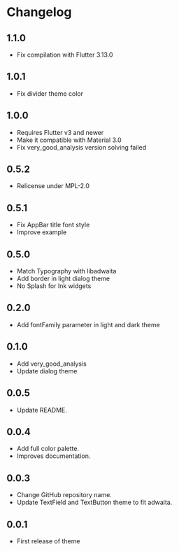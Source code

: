 # Changelog

## 1.1.0

* Fix compilation with Flutter 3.13.0

## 1.0.1

* Fix divider theme color

## 1.0.0

* Requires Flutter v3 and newer
* Make it compatible with Material 3.0
* Fix very_good_analysis version solving failed

## 0.5.2

* Relicense under MPL-2.0

## 0.5.1

* Fix AppBar title font style
* Improve example

## 0.5.0

* Match Typography with libadwaita
* Add border in light dialog theme
* No Splash for Ink widgets

## 0.2.0

* Add fontFamily parameter in light and dark theme

## 0.1.0

* Add very_good_analysis
* Update dialog theme

## 0.0.5

* Update README.

## 0.0.4

* Add full color palette.
* Improves documentation.

## 0.0.3

* Change GitHub repository name.
* Update TextField and TextButton theme to fit adwaita.

## 0.0.1

* First release of theme
